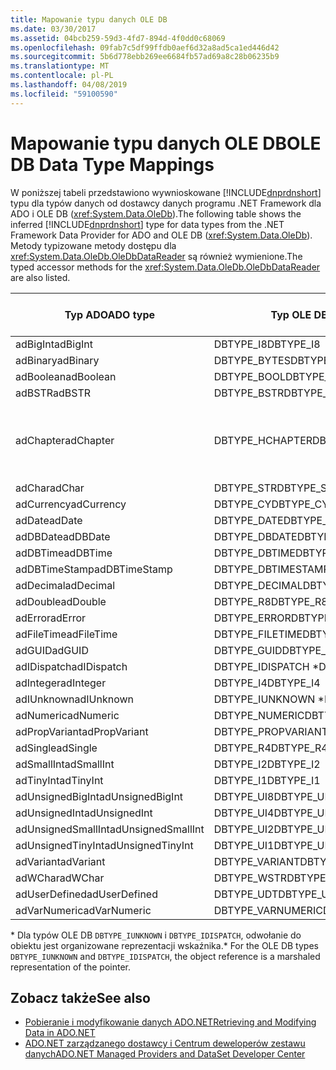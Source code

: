 ```yaml
---
title: Mapowanie typu danych OLE DB
ms.date: 03/30/2017
ms.assetid: 04bcb259-59d3-4fd7-894d-4f0dd0c68069
ms.openlocfilehash: 09fab7c5df99ffdb0aef6d32a8ad5ca1ed446d42
ms.sourcegitcommit: 5b6d778ebb269ee6684fb57ad69a8c28b06235b9
ms.translationtype: MT
ms.contentlocale: pl-PL
ms.lasthandoff: 04/08/2019
ms.locfileid: "59100590"
---
```

# <a name="ole-db-data-type-mappings"></a><span data-ttu-id="e02b5-102">Mapowanie typu danych OLE DB</span><span class="sxs-lookup"><span data-stu-id="e02b5-102">OLE DB Data Type Mappings</span></span>
<span data-ttu-id="e02b5-103">W poniższej tabeli przedstawiono wywnioskowane [!INCLUDE[dnprdnshort](../../../../includes/dnprdnshort-md.md)] typu dla typów danych od dostawcy danych programu .NET Framework dla ADO i OLE DB (<xref:System.Data.OleDb>).</span><span class="sxs-lookup"><span data-stu-id="e02b5-103">The following table shows the inferred [!INCLUDE[dnprdnshort](../../../../includes/dnprdnshort-md.md)] type for data types from the .NET Framework Data Provider for ADO and OLE DB (<xref:System.Data.OleDb>).</span></span> <span data-ttu-id="e02b5-104">Metody typizowane metody dostępu dla <xref:System.Data.OleDb.OleDbDataReader> są również wymienione.</span><span class="sxs-lookup"><span data-stu-id="e02b5-104">The typed accessor methods for the <xref:System.Data.OleDb.OleDbDataReader> are also listed.</span></span>  
  
|<span data-ttu-id="e02b5-105">Typ ADO</span><span class="sxs-lookup"><span data-stu-id="e02b5-105">ADO type</span></span>|<span data-ttu-id="e02b5-106">Typ OLE DB</span><span class="sxs-lookup"><span data-stu-id="e02b5-106">OLE DB type</span></span>|[!INCLUDE[dnprdnshort](../../../../includes/dnprdnshort-md.md)] <span data-ttu-id="e02b5-107">— typ</span><span class="sxs-lookup"><span data-stu-id="e02b5-107">type</span></span>|[!INCLUDE[dnprdnshort](../../../../includes/dnprdnshort-md.md)] <span data-ttu-id="e02b5-108">typizowane metody dostępu</span><span class="sxs-lookup"><span data-stu-id="e02b5-108">typed accessor</span></span>|  
|--------------|-----------------|----------------------------------------------------------------------|--------------------------------------------------------------------------------|  
|<span data-ttu-id="e02b5-109">adBigInt</span><span class="sxs-lookup"><span data-stu-id="e02b5-109">adBigInt</span></span>|<span data-ttu-id="e02b5-110">DBTYPE_I8</span><span class="sxs-lookup"><span data-stu-id="e02b5-110">DBTYPE_I8</span></span>|<span data-ttu-id="e02b5-111">Int64</span><span class="sxs-lookup"><span data-stu-id="e02b5-111">Int64</span></span>|<span data-ttu-id="e02b5-112">GetInt64()</span><span class="sxs-lookup"><span data-stu-id="e02b5-112">GetInt64()</span></span>|  
|<span data-ttu-id="e02b5-113">adBinary</span><span class="sxs-lookup"><span data-stu-id="e02b5-113">adBinary</span></span>|<span data-ttu-id="e02b5-114">DBTYPE_BYTES</span><span class="sxs-lookup"><span data-stu-id="e02b5-114">DBTYPE_BYTES</span></span>|<span data-ttu-id="e02b5-115">Byte[]</span><span class="sxs-lookup"><span data-stu-id="e02b5-115">Byte[]</span></span>|<span data-ttu-id="e02b5-116">GetBytes()</span><span class="sxs-lookup"><span data-stu-id="e02b5-116">GetBytes()</span></span>|  
|<span data-ttu-id="e02b5-117">adBoolean</span><span class="sxs-lookup"><span data-stu-id="e02b5-117">adBoolean</span></span>|<span data-ttu-id="e02b5-118">DBTYPE_BOOL</span><span class="sxs-lookup"><span data-stu-id="e02b5-118">DBTYPE_BOOL</span></span>|<span data-ttu-id="e02b5-119">Boolean</span><span class="sxs-lookup"><span data-stu-id="e02b5-119">Boolean</span></span>|<span data-ttu-id="e02b5-120">GetBoolean()</span><span class="sxs-lookup"><span data-stu-id="e02b5-120">GetBoolean()</span></span>|  
|<span data-ttu-id="e02b5-121">adBSTR</span><span class="sxs-lookup"><span data-stu-id="e02b5-121">adBSTR</span></span>|<span data-ttu-id="e02b5-122">DBTYPE_BSTR</span><span class="sxs-lookup"><span data-stu-id="e02b5-122">DBTYPE_BSTR</span></span>|<span data-ttu-id="e02b5-123">String</span><span class="sxs-lookup"><span data-stu-id="e02b5-123">String</span></span>|<span data-ttu-id="e02b5-124">GetString()</span><span class="sxs-lookup"><span data-stu-id="e02b5-124">GetString()</span></span>|  
|<span data-ttu-id="e02b5-125">adChapter</span><span class="sxs-lookup"><span data-stu-id="e02b5-125">adChapter</span></span>|<span data-ttu-id="e02b5-126">DBTYPE_HCHAPTER</span><span class="sxs-lookup"><span data-stu-id="e02b5-126">DBTYPE_HCHAPTER</span></span>|<span data-ttu-id="e02b5-127">W wersjach zapoznawczych `DataReader`.</span><span class="sxs-lookup"><span data-stu-id="e02b5-127">Supported through the `DataReader`.</span></span> <span data-ttu-id="e02b5-128">Zobacz [pobieraniu danych przy użyciu elementu DataReader](../../../../docs/framework/data/adonet/retrieving-data-using-a-datareader.md).</span><span class="sxs-lookup"><span data-stu-id="e02b5-128">See [Retrieving Data Using a DataReader](../../../../docs/framework/data/adonet/retrieving-data-using-a-datareader.md).</span></span>|<span data-ttu-id="e02b5-129">GetValue()</span><span class="sxs-lookup"><span data-stu-id="e02b5-129">GetValue()</span></span>|  
|<span data-ttu-id="e02b5-130">adChar</span><span class="sxs-lookup"><span data-stu-id="e02b5-130">adChar</span></span>|<span data-ttu-id="e02b5-131">DBTYPE_STR</span><span class="sxs-lookup"><span data-stu-id="e02b5-131">DBTYPE_STR</span></span>|<span data-ttu-id="e02b5-132">String</span><span class="sxs-lookup"><span data-stu-id="e02b5-132">String</span></span>|<span data-ttu-id="e02b5-133">GetString()</span><span class="sxs-lookup"><span data-stu-id="e02b5-133">GetString()</span></span>|  
|<span data-ttu-id="e02b5-134">adCurrency</span><span class="sxs-lookup"><span data-stu-id="e02b5-134">adCurrency</span></span>|<span data-ttu-id="e02b5-135">DBTYPE_CY</span><span class="sxs-lookup"><span data-stu-id="e02b5-135">DBTYPE_CY</span></span>|<span data-ttu-id="e02b5-136">Wartość dziesiętna</span><span class="sxs-lookup"><span data-stu-id="e02b5-136">Decimal</span></span>|<span data-ttu-id="e02b5-137">GetDecimal()</span><span class="sxs-lookup"><span data-stu-id="e02b5-137">GetDecimal()</span></span>|  
|<span data-ttu-id="e02b5-138">adDate</span><span class="sxs-lookup"><span data-stu-id="e02b5-138">adDate</span></span>|<span data-ttu-id="e02b5-139">DBTYPE_DATE</span><span class="sxs-lookup"><span data-stu-id="e02b5-139">DBTYPE_DATE</span></span>|<span data-ttu-id="e02b5-140">DataGodzina</span><span class="sxs-lookup"><span data-stu-id="e02b5-140">DateTime</span></span>|<span data-ttu-id="e02b5-141">GetDateTime()</span><span class="sxs-lookup"><span data-stu-id="e02b5-141">GetDateTime()</span></span>|  
|<span data-ttu-id="e02b5-142">adDBDate</span><span class="sxs-lookup"><span data-stu-id="e02b5-142">adDBDate</span></span>|<span data-ttu-id="e02b5-143">DBTYPE_DBDATE</span><span class="sxs-lookup"><span data-stu-id="e02b5-143">DBTYPE_DBDATE</span></span>|<span data-ttu-id="e02b5-144">DataGodzina</span><span class="sxs-lookup"><span data-stu-id="e02b5-144">DateTime</span></span>|<span data-ttu-id="e02b5-145">GetDateTime()</span><span class="sxs-lookup"><span data-stu-id="e02b5-145">GetDateTime()</span></span>|  
|<span data-ttu-id="e02b5-146">adDBTime</span><span class="sxs-lookup"><span data-stu-id="e02b5-146">adDBTime</span></span>|<span data-ttu-id="e02b5-147">DBTYPE_DBTIME</span><span class="sxs-lookup"><span data-stu-id="e02b5-147">DBTYPE_DBTIME</span></span>|<span data-ttu-id="e02b5-148">DataGodzina</span><span class="sxs-lookup"><span data-stu-id="e02b5-148">DateTime</span></span>|<span data-ttu-id="e02b5-149">GetDateTime()</span><span class="sxs-lookup"><span data-stu-id="e02b5-149">GetDateTime()</span></span>|  
|<span data-ttu-id="e02b5-150">adDBTimeStamp</span><span class="sxs-lookup"><span data-stu-id="e02b5-150">adDBTimeStamp</span></span>|<span data-ttu-id="e02b5-151">DBTYPE_DBTIMESTAMP</span><span class="sxs-lookup"><span data-stu-id="e02b5-151">DBTYPE_DBTIMESTAMP</span></span>|<span data-ttu-id="e02b5-152">DataGodzina</span><span class="sxs-lookup"><span data-stu-id="e02b5-152">DateTime</span></span>|<span data-ttu-id="e02b5-153">GetDateTime()</span><span class="sxs-lookup"><span data-stu-id="e02b5-153">GetDateTime()</span></span>|  
|<span data-ttu-id="e02b5-154">adDecimal</span><span class="sxs-lookup"><span data-stu-id="e02b5-154">adDecimal</span></span>|<span data-ttu-id="e02b5-155">DBTYPE_DECIMAL</span><span class="sxs-lookup"><span data-stu-id="e02b5-155">DBTYPE_DECIMAL</span></span>|<span data-ttu-id="e02b5-156">Wartość dziesiętna</span><span class="sxs-lookup"><span data-stu-id="e02b5-156">Decimal</span></span>|<span data-ttu-id="e02b5-157">GetDecimal()</span><span class="sxs-lookup"><span data-stu-id="e02b5-157">GetDecimal()</span></span>|  
|<span data-ttu-id="e02b5-158">adDouble</span><span class="sxs-lookup"><span data-stu-id="e02b5-158">adDouble</span></span>|<span data-ttu-id="e02b5-159">DBTYPE_R8</span><span class="sxs-lookup"><span data-stu-id="e02b5-159">DBTYPE_R8</span></span>|<span data-ttu-id="e02b5-160">Double</span><span class="sxs-lookup"><span data-stu-id="e02b5-160">Double</span></span>|<span data-ttu-id="e02b5-161">GetDouble()</span><span class="sxs-lookup"><span data-stu-id="e02b5-161">GetDouble()</span></span>|  
|<span data-ttu-id="e02b5-162">adError</span><span class="sxs-lookup"><span data-stu-id="e02b5-162">adError</span></span>|<span data-ttu-id="e02b5-163">DBTYPE_ERROR</span><span class="sxs-lookup"><span data-stu-id="e02b5-163">DBTYPE_ERROR</span></span>|<span data-ttu-id="e02b5-164">ExternalException</span><span class="sxs-lookup"><span data-stu-id="e02b5-164">ExternalException</span></span>|<span data-ttu-id="e02b5-165">GetValue()</span><span class="sxs-lookup"><span data-stu-id="e02b5-165">GetValue()</span></span>|  
|<span data-ttu-id="e02b5-166">adFileTime</span><span class="sxs-lookup"><span data-stu-id="e02b5-166">adFileTime</span></span>|<span data-ttu-id="e02b5-167">DBTYPE_FILETIME</span><span class="sxs-lookup"><span data-stu-id="e02b5-167">DBTYPE_FILETIME</span></span>|<span data-ttu-id="e02b5-168">DataGodzina</span><span class="sxs-lookup"><span data-stu-id="e02b5-168">DateTime</span></span>|<span data-ttu-id="e02b5-169">GetDateTime()</span><span class="sxs-lookup"><span data-stu-id="e02b5-169">GetDateTime()</span></span>|  
|<span data-ttu-id="e02b5-170">adGUID</span><span class="sxs-lookup"><span data-stu-id="e02b5-170">adGUID</span></span>|<span data-ttu-id="e02b5-171">DBTYPE_GUID</span><span class="sxs-lookup"><span data-stu-id="e02b5-171">DBTYPE_GUID</span></span>|<span data-ttu-id="e02b5-172">Guid</span><span class="sxs-lookup"><span data-stu-id="e02b5-172">Guid</span></span>|<span data-ttu-id="e02b5-173">GetGuid()</span><span class="sxs-lookup"><span data-stu-id="e02b5-173">GetGuid()</span></span>|  
|<span data-ttu-id="e02b5-174">adIDispatch</span><span class="sxs-lookup"><span data-stu-id="e02b5-174">adIDispatch</span></span>|<span data-ttu-id="e02b5-175">DBTYPE_IDISPATCH \*</span><span class="sxs-lookup"><span data-stu-id="e02b5-175">DBTYPE_IDISPATCH \*</span></span>|<span data-ttu-id="e02b5-176">Obiekt</span><span class="sxs-lookup"><span data-stu-id="e02b5-176">Object</span></span>|<span data-ttu-id="e02b5-177">GetValue()</span><span class="sxs-lookup"><span data-stu-id="e02b5-177">GetValue()</span></span>|  
|<span data-ttu-id="e02b5-178">adInteger</span><span class="sxs-lookup"><span data-stu-id="e02b5-178">adInteger</span></span>|<span data-ttu-id="e02b5-179">DBTYPE_I4</span><span class="sxs-lookup"><span data-stu-id="e02b5-179">DBTYPE_I4</span></span>|<span data-ttu-id="e02b5-180">Int32</span><span class="sxs-lookup"><span data-stu-id="e02b5-180">Int32</span></span>|<span data-ttu-id="e02b5-181">GetInt32()</span><span class="sxs-lookup"><span data-stu-id="e02b5-181">GetInt32()</span></span>|  
|<span data-ttu-id="e02b5-182">adIUnknown</span><span class="sxs-lookup"><span data-stu-id="e02b5-182">adIUnknown</span></span>|<span data-ttu-id="e02b5-183">DBTYPE_IUNKNOWN \*</span><span class="sxs-lookup"><span data-stu-id="e02b5-183">DBTYPE_IUNKNOWN \*</span></span>|<span data-ttu-id="e02b5-184">Obiekt</span><span class="sxs-lookup"><span data-stu-id="e02b5-184">Object</span></span>|<span data-ttu-id="e02b5-185">GetValue()</span><span class="sxs-lookup"><span data-stu-id="e02b5-185">GetValue()</span></span>|  
|<span data-ttu-id="e02b5-186">adNumeric</span><span class="sxs-lookup"><span data-stu-id="e02b5-186">adNumeric</span></span>|<span data-ttu-id="e02b5-187">DBTYPE_NUMERIC</span><span class="sxs-lookup"><span data-stu-id="e02b5-187">DBTYPE_NUMERIC</span></span>|<span data-ttu-id="e02b5-188">Wartość dziesiętna</span><span class="sxs-lookup"><span data-stu-id="e02b5-188">Decimal</span></span>|<span data-ttu-id="e02b5-189">GetDecimal()</span><span class="sxs-lookup"><span data-stu-id="e02b5-189">GetDecimal()</span></span>|  
|<span data-ttu-id="e02b5-190">adPropVariant</span><span class="sxs-lookup"><span data-stu-id="e02b5-190">adPropVariant</span></span>|<span data-ttu-id="e02b5-191">DBTYPE_PROPVARIANT</span><span class="sxs-lookup"><span data-stu-id="e02b5-191">DBTYPE_PROPVARIANT</span></span>|<span data-ttu-id="e02b5-192">Obiekt</span><span class="sxs-lookup"><span data-stu-id="e02b5-192">Object</span></span>|<span data-ttu-id="e02b5-193">GetValue()</span><span class="sxs-lookup"><span data-stu-id="e02b5-193">GetValue()</span></span>|  
|<span data-ttu-id="e02b5-194">adSingle</span><span class="sxs-lookup"><span data-stu-id="e02b5-194">adSingle</span></span>|<span data-ttu-id="e02b5-195">DBTYPE_R4</span><span class="sxs-lookup"><span data-stu-id="e02b5-195">DBTYPE_R4</span></span>|<span data-ttu-id="e02b5-196">Single</span><span class="sxs-lookup"><span data-stu-id="e02b5-196">Single</span></span>|<span data-ttu-id="e02b5-197">GetFloat()</span><span class="sxs-lookup"><span data-stu-id="e02b5-197">GetFloat()</span></span>|  
|<span data-ttu-id="e02b5-198">adSmallInt</span><span class="sxs-lookup"><span data-stu-id="e02b5-198">adSmallInt</span></span>|<span data-ttu-id="e02b5-199">DBTYPE_I2</span><span class="sxs-lookup"><span data-stu-id="e02b5-199">DBTYPE_I2</span></span>|<span data-ttu-id="e02b5-200">Int16</span><span class="sxs-lookup"><span data-stu-id="e02b5-200">Int16</span></span>|<span data-ttu-id="e02b5-201">GetInt16()</span><span class="sxs-lookup"><span data-stu-id="e02b5-201">GetInt16()</span></span>|  
|<span data-ttu-id="e02b5-202">adTinyInt</span><span class="sxs-lookup"><span data-stu-id="e02b5-202">adTinyInt</span></span>|<span data-ttu-id="e02b5-203">DBTYPE_I1</span><span class="sxs-lookup"><span data-stu-id="e02b5-203">DBTYPE_I1</span></span>|<span data-ttu-id="e02b5-204">Byte</span><span class="sxs-lookup"><span data-stu-id="e02b5-204">Byte</span></span>|<span data-ttu-id="e02b5-205">GetByte()</span><span class="sxs-lookup"><span data-stu-id="e02b5-205">GetByte()</span></span>|  
|<span data-ttu-id="e02b5-206">adUnsignedBigInt</span><span class="sxs-lookup"><span data-stu-id="e02b5-206">adUnsignedBigInt</span></span>|<span data-ttu-id="e02b5-207">DBTYPE_UI8</span><span class="sxs-lookup"><span data-stu-id="e02b5-207">DBTYPE_UI8</span></span>|<span data-ttu-id="e02b5-208">UInt64</span><span class="sxs-lookup"><span data-stu-id="e02b5-208">UInt64</span></span>|<span data-ttu-id="e02b5-209">GetValue()</span><span class="sxs-lookup"><span data-stu-id="e02b5-209">GetValue()</span></span>|  
|<span data-ttu-id="e02b5-210">adUnsignedInt</span><span class="sxs-lookup"><span data-stu-id="e02b5-210">adUnsignedInt</span></span>|<span data-ttu-id="e02b5-211">DBTYPE_UI4</span><span class="sxs-lookup"><span data-stu-id="e02b5-211">DBTYPE_UI4</span></span>|<span data-ttu-id="e02b5-212">UInt32</span><span class="sxs-lookup"><span data-stu-id="e02b5-212">UInt32</span></span>|<span data-ttu-id="e02b5-213">GetValue()</span><span class="sxs-lookup"><span data-stu-id="e02b5-213">GetValue()</span></span>|  
|<span data-ttu-id="e02b5-214">adUnsignedSmallInt</span><span class="sxs-lookup"><span data-stu-id="e02b5-214">adUnsignedSmallInt</span></span>|<span data-ttu-id="e02b5-215">DBTYPE_UI2</span><span class="sxs-lookup"><span data-stu-id="e02b5-215">DBTYPE_UI2</span></span>|<span data-ttu-id="e02b5-216">UInt16</span><span class="sxs-lookup"><span data-stu-id="e02b5-216">UInt16</span></span>|<span data-ttu-id="e02b5-217">GetValue()</span><span class="sxs-lookup"><span data-stu-id="e02b5-217">GetValue()</span></span>|  
|<span data-ttu-id="e02b5-218">adUnsignedTinyInt</span><span class="sxs-lookup"><span data-stu-id="e02b5-218">adUnsignedTinyInt</span></span>|<span data-ttu-id="e02b5-219">DBTYPE_UI1</span><span class="sxs-lookup"><span data-stu-id="e02b5-219">DBTYPE_UI1</span></span>|<span data-ttu-id="e02b5-220">Byte</span><span class="sxs-lookup"><span data-stu-id="e02b5-220">Byte</span></span>|<span data-ttu-id="e02b5-221">GetByte()</span><span class="sxs-lookup"><span data-stu-id="e02b5-221">GetByte()</span></span>|  
|<span data-ttu-id="e02b5-222">adVariant</span><span class="sxs-lookup"><span data-stu-id="e02b5-222">adVariant</span></span>|<span data-ttu-id="e02b5-223">DBTYPE_VARIANT</span><span class="sxs-lookup"><span data-stu-id="e02b5-223">DBTYPE_VARIANT</span></span>|<span data-ttu-id="e02b5-224">Obiekt</span><span class="sxs-lookup"><span data-stu-id="e02b5-224">Object</span></span>|<span data-ttu-id="e02b5-225">GetValue()</span><span class="sxs-lookup"><span data-stu-id="e02b5-225">GetValue()</span></span>|  
|<span data-ttu-id="e02b5-226">adWChar</span><span class="sxs-lookup"><span data-stu-id="e02b5-226">adWChar</span></span>|<span data-ttu-id="e02b5-227">DBTYPE_WSTR</span><span class="sxs-lookup"><span data-stu-id="e02b5-227">DBTYPE_WSTR</span></span>|<span data-ttu-id="e02b5-228">String</span><span class="sxs-lookup"><span data-stu-id="e02b5-228">String</span></span>|<span data-ttu-id="e02b5-229">GetString()</span><span class="sxs-lookup"><span data-stu-id="e02b5-229">GetString()</span></span>|  
|<span data-ttu-id="e02b5-230">adUserDefined</span><span class="sxs-lookup"><span data-stu-id="e02b5-230">adUserDefined</span></span>|<span data-ttu-id="e02b5-231">DBTYPE_UDT</span><span class="sxs-lookup"><span data-stu-id="e02b5-231">DBTYPE_UDT</span></span>|<span data-ttu-id="e02b5-232">Nie jest obsługiwany</span><span class="sxs-lookup"><span data-stu-id="e02b5-232">not supported</span></span>||  
|<span data-ttu-id="e02b5-233">adVarNumeric</span><span class="sxs-lookup"><span data-stu-id="e02b5-233">adVarNumeric</span></span>|<span data-ttu-id="e02b5-234">DBTYPE_VARNUMERIC</span><span class="sxs-lookup"><span data-stu-id="e02b5-234">DBTYPE_VARNUMERIC</span></span>|<span data-ttu-id="e02b5-235">Nie jest obsługiwany</span><span class="sxs-lookup"><span data-stu-id="e02b5-235">not supported</span></span>||  
  
 <span data-ttu-id="e02b5-236">\* Dla typów OLE DB `DBTYPE_IUNKNOWN` i `DBTYPE_IDISPATCH`, odwołanie do obiektu jest organizowane reprezentacji wskaźnika.</span><span class="sxs-lookup"><span data-stu-id="e02b5-236">\* For the OLE DB types `DBTYPE_IUNKNOWN` and `DBTYPE_IDISPATCH`, the object reference is a marshaled representation of the pointer.</span></span>  
  
## <a name="see-also"></a><span data-ttu-id="e02b5-237">Zobacz także</span><span class="sxs-lookup"><span data-stu-id="e02b5-237">See also</span></span>

- [<span data-ttu-id="e02b5-238">Pobieranie i modyfikowanie danych ADO.NET</span><span class="sxs-lookup"><span data-stu-id="e02b5-238">Retrieving and Modifying Data in ADO.NET</span></span>](../../../../docs/framework/data/adonet/retrieving-and-modifying-data.md)
- [<span data-ttu-id="e02b5-239">ADO.NET zarządzanego dostawcy i Centrum deweloperów zestawu danych</span><span class="sxs-lookup"><span data-stu-id="e02b5-239">ADO.NET Managed Providers and DataSet Developer Center</span></span>](https://go.microsoft.com/fwlink/?LinkId=217917)

